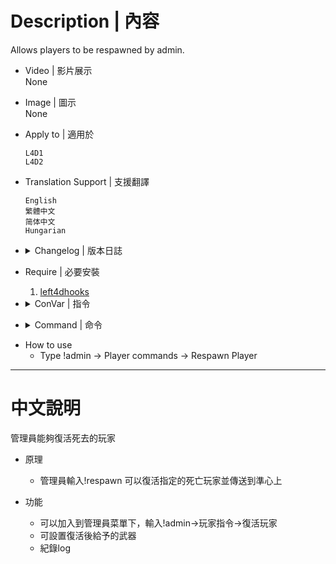 # Description | 內容
Allows players to be respawned by admin.

* Video | 影片展示
<br/>None

* Image | 圖示
<br/>None

* Apply to | 適用於
	```
	L4D1
	L4D2
	```

* Translation Support | 支援翻譯
	```
	English
	繁體中文
	简体中文
	Hungarian
	```

* <details><summary>Changelog | 版本日誌</summary>

	* v2.8 (2023-4-1)
		* Replace Gamedata with left4dhooks

	* v2.7
		* fixed stuck ceiling when player respawns
		* delete unuseful gamedata
		* Only respawn Dead Survivor

	* v2.1
		* [Original Plugin by Dragokas](https://forums.alliedmods.net/showthread.php?p=2693455)
</details>

* Require | 必要安裝
	1. [left4dhooks](https://forums.alliedmods.net/showthread.php?t=321696)

* <details><summary>ConVar | 指令</summary>

	* cfg/sourcemod/l4d_sm_respawn.cfg
		```php
		// Add 'Respawn player' item in admin menu under 'Player commands' category? (0 - No, 1 - Yes)
		l4d_sm_respawn_adminmenu "1"

		// After respawn player, teleport player to 0=Crosshair, 1=Self (You must be alive).
		l4d_sm_respawn_destination "0"

		// Respawn players with this loadout
		l4d_sm_respawn_loadout "smg"

		// Notify in chat and log action about respawn? (0 - No, 1 - Yes)
		l4d_sm_respawn_showaction "1"
		```
</details>

* <details><summary>Command | 命令</summary>

	* **Respawn a player at your crosshair. Without argument - opens menu to select players (Adm required: ADMFLAG_BAN)**
		```php
		sm_respawn <player name>
		```
</details>

* How to use
    * Type !admin -> Player commands -> Respawn Player

- - - -
# 中文說明
管理員能夠復活死去的玩家

* 原理
	* 管理員輸入!respawn 可以復活指定的死亡玩家並傳送到準心上

* 功能
	* 可以加入到管理員菜單下，輸入!admin->玩家指令->復活玩家
	* 可設置復活後給予的武器
	* 紀錄log

